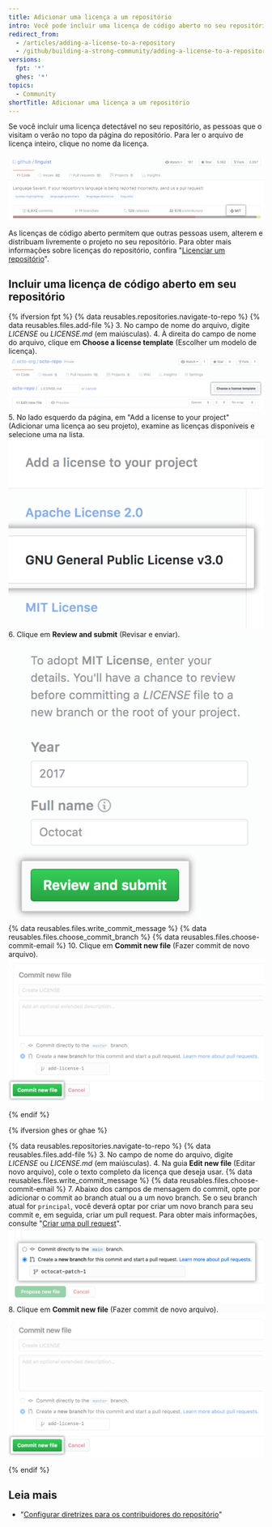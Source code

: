 ```yaml
---
title: Adicionar uma licença a um repositório
intro: Você pode incluir uma licença de código aberto no seu repositório para que outras pessoas contribuam com mais facilidade.
redirect_from:
  - /articles/adding-a-license-to-a-repository
  - /github/building-a-strong-community/adding-a-license-to-a-repository
versions:
  fpt: '*'
  ghes: '*'
topics:
  - Community
shortTitle: Adicionar uma licença a um repositório
---
```


Se você incluir uma licença detectável no seu repositório, as pessoas que o visitam o verão no topo da página do repositório. Para ler o arquivo de licença inteiro, clique no nome da licença.

![Um header de repositório com uma licença MIT](/assets/images/help/repository/repo-license-indicator.png)

As licenças de código aberto permitem que outras pessoas usem, alterem e distribuam livremente o projeto no seu repositório. Para obter mais informações sobre licenças do repositório, confira "[Licenciar um repositório](/articles/licensing-a-repository)".

## Incluir uma licença de código aberto em seu repositório

<!--Dotcom version uses the license tool-->
{% ifversion fpt %}
{% data reusables.repositories.navigate-to-repo %}
{% data reusables.files.add-file %}
3. No campo de nome do arquivo, digite *LICENSE* ou *LICENSE.md* (em maiúsculas).
4. À direita do campo de nome do arquivo, clique em **Choose a license template** (Escolher um modelo de licença). ![Escolher um botão de modelo de licença](/assets/images/help/repository/license-tool.png)
5. No lado esquerdo da página, em "Add a license to your project" (Adicionar uma licença ao seu projeto), examine as licenças disponíveis e selecione uma na lista. ![Lista de licenças disponíveis](/assets/images/help/repository/license-tool-picker.png)
6. Clique em **Review and submit** (Revisar e enviar). ![Botão Review and submit (Revisar e enviar)](/assets/images/help/repository/license-review-tool.png)
{% data reusables.files.write_commit_message %}
{% data reusables.files.choose_commit_branch %}
{% data reusables.files.choose-commit-email %}
10. Clique em **Commit new file** (Fazer commit de novo arquivo). ![Fazer commit de licença no branch](/assets/images/help/repository/license-submit-tool.png)

{% endif %}

<!--GHE version just adds a file named LICENSE or LICENSE.md-->
{% ifversion ghes or ghae %}

{% data reusables.repositories.navigate-to-repo %}
{% data reusables.files.add-file %}
3. No campo de nome do arquivo, digite *LICENSE* ou *LICENSE.md* (em maiúsculas).
4. Na guia **Edit new file** (Editar novo arquivo), cole o texto completo da licença que deseja usar.
{% data reusables.files.write_commit_message %}
{% data reusables.files.choose-commit-email %}
7. Abaixo dos campos de mensagem do commit, opte por adicionar o commit ao branch atual ou a um novo branch. Se o seu branch atual for `principal`, você deverá optar por criar um novo branch para seu commit e, em seguida, criar um pull request. Para obter mais informações, consulte "[Criar uma pull request](/github/collaborating-with-issues-and-pull-requests/creating-a-pull-request)". ![Opções para fazer commit no branch](/assets/images/help/repository/choose-commit-branch.png)
8. Clique em **Commit new file** (Fazer commit de novo arquivo). ![Fazer commit de licença no branch](/assets/images/help/repository/license-submit-tool.png)

{% endif %}

## Leia mais

- "[Configurar diretrizes para os contribuidores do repositório](/articles/setting-guidelines-for-repository-contributors)"
